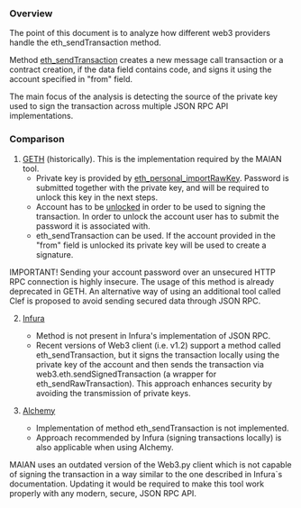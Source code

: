 ### Overview

The point of this document is to analyze how different web3 providers handle the eth_sendTransaction method.

Method [eth_sendTransaction](https://ethereum.org/en/developers/docs/apis/json-rpc/#eth_sendtransaction) creates a new message call transaction or a contract creation, if the data field contains code, and signs it using the account specified in "from" field.

The main focus of the analysis is detecting the source of the private key used to sign the transaction across multiple JSON RPC API implementations.

### Comparison

1. [GETH](https://geth.ethereum.org/docs/interacting-with-geth/rpc/ns-personal) (historically). This is the implementation required by the MAIAN tool.
    - Private key is provided by [eth_personal_importRawKey](https://web3js.readthedocs.io/en/v1.2.7/web3-eth-personal.html#importrawkey). Password is submitted together with the private key, and will be required to unlock this key in the next steps.
    - Account has to be [unlocked](https://web3js.readthedocs.io/en/v1.2.7/web3-eth-personal.html#unlockaccount) in order to be used to signing the transaction. In order to unlock the account user has to submit the password it is associated with.
    - eth_sendTransaction can be used. If the account provided in the "from" field is unlocked its private key will be used to create a signature.

IMPORTANT! Sending your account password over an unsecured HTTP RPC connection is highly insecure. The usage of this method is already deprecated in GETH. An alternative way of using an additional tool called Clef is proposed to avoid sending secured data through JSON RPC.

2. [Infura](https://docs.infura.io/api/networks/ethereum/json-rpc-methods/eth_sendtransaction)
    - Method is not present in Infura's implementation of JSON RPC.
    - Recent versions of Web3 client (i.e. v1.2) support a method called eth_sendTransaction, but it signs the transaction locally using the private key of the account and then sends the transaction via web3.eth.sendSignedTransaction (a wrapper for eth_sendRawTransaction). This approach enhances security by avoiding the transmission of private keys.

3. [Alchemy](https://docs.alchemy.com/reference/ethereum-api-endpoints)
    - Implementation of method eth_sendTransaction is not implemented.
    - Approach recommended by Infura (signing transactions locally) is also applicable when using Alchemy.

MAIAN uses an outdated version of the Web3.py client which is not capable of signing the transaction in a way similar to the one described in Infura`s documentation. Updating it would be required to make this tool work properly with any modern, secure, JSON RPC API.

